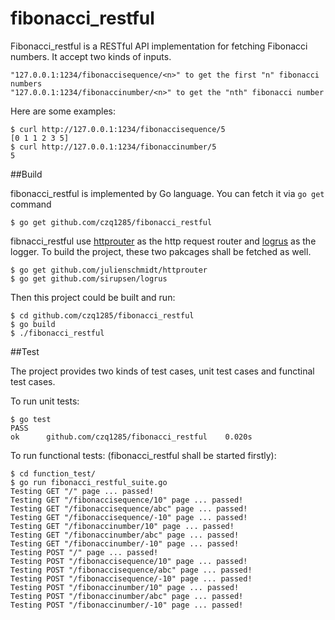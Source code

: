 # fibonacci_restful

Fibonacci_restful is a RESTful API implementation for fetching Fibonacci numbers. It accept two kinds of inputs.

	"127.0.0.1:1234/fibonaccisequence/<n>" to get the first "n" fibonacci numbers
	"127.0.0.1:1234/fibonaccinumber/<n>" to get the "nth" fibonacci number

Here are some examples:

	$ curl http://127.0.0.1:1234/fibonaccisequence/5
	[0 1 1 2 3 5]
	$ curl http://127.0.0.1:1234/fibonaccinumber/5
	5

##Build

fibonacci_restful is implemented by Go language. You can fetch it via `go get` command

	$ go get github.com/czq1285/fibonacci_restful

fibnacci_restful use [httprouter](https://github.com/julienschmidt/httprouter) as the http request router and [logrus](https://github.com/sirupsen/logrus) as the logger. To build the project, these two pakcages shall be fetched as well.

	$ go get github.com/julienschmidt/httprouter
	$ go get github.com/sirupsen/logrus

Then this project could be built and run:

	$ cd github.com/czq1285/fibonacci_restful
	$ go build
	$ ./fibonacci_restful

##Test

The project provides two kinds of test cases, unit test cases and functinal test cases.

To run unit tests:

	$ go test
	PASS
	ok  	github.com/czq1285/fibonacci_restful	0.020s

To run functional tests: (fibonacci_restful shall be started firstly):

	$ cd function_test/
	$ go run fibonacci_restful_suite.go 
	Testing GET "/" page ... passed!
	Testing GET "/fibonaccisequence/10" page ... passed!
	Testing GET "/fibonaccisequence/abc" page ... passed!
	Testing GET "/fibonaccisequence/-10" page ... passed!
	Testing GET "/fibonaccinumber/10" page ... passed!
	Testing GET "/fibonaccinumber/abc" page ... passed!
	Testing GET "/fibonaccinumber/-10" page ... passed!
	Testing POST "/" page ... passed!
	Testing POST "/fibonaccisequence/10" page ... passed!
	Testing POST "/fibonaccisequence/abc" page ... passed!
	Testing POST "/fibonaccisequence/-10" page ... passed!
	Testing POST "/fibonaccinumber/10" page ... passed!
	Testing POST "/fibonaccinumber/abc" page ... passed!
	Testing POST "/fibonaccinumber/-10" page ... passed!



